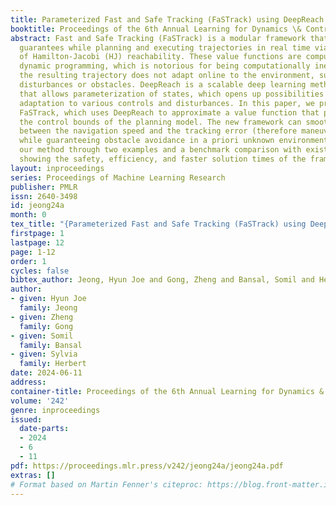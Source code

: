 ```yaml
---
title: Parameterized Fast and Safe Tracking (FaSTrack) using DeepReach
booktitle: Proceedings of the 6th Annual Learning for Dynamics \& Control Conference
abstract: Fast and Safe Tracking (FaSTrack) is a modular framework that provides safety
  guarantees while planning and executing trajectories in real time via value functions
  of Hamilton-Jacobi (HJ) reachability. These value functions are computed through
  dynamic programming, which is notorious for being computationally inefficient. Moreover,
  the resulting trajectory does not adapt online to the environment, such as sudden
  disturbances or obstacles. DeepReach is a scalable deep learning method to HJ reachability
  that allows parameterization of states, which opens up possibilities for online
  adaptation to various controls and disturbances. In this paper, we propose Parametric
  FaSTrack, which uses DeepReach to approximate a value function that parameterizes
  the control bounds of the planning model. The new framework can smoothly trade off
  between the navigation speed and the tracking error (therefore maneuverability)
  while guaranteeing obstacle avoidance in a priori unknown environments. We demonstrate
  our method through two examples and a benchmark comparison with existing methods,
  showing the safety, efficiency, and faster solution times of the framework.
layout: inproceedings
series: Proceedings of Machine Learning Research
publisher: PMLR
issn: 2640-3498
id: jeong24a
month: 0
tex_title: "{Parameterized Fast and Safe Tracking (FaSTrack) using DeepReach}"
firstpage: 1
lastpage: 12
page: 1-12
order: 1
cycles: false
bibtex_author: Jeong, Hyun Joe and Gong, Zheng and Bansal, Somil and Herbert, Sylvia
author:
- given: Hyun Joe
  family: Jeong
- given: Zheng
  family: Gong
- given: Somil
  family: Bansal
- given: Sylvia
  family: Herbert
date: 2024-06-11
address:
container-title: Proceedings of the 6th Annual Learning for Dynamics & Control Conference
volume: '242'
genre: inproceedings
issued:
  date-parts:
  - 2024
  - 6
  - 11
pdf: https://proceedings.mlr.press/v242/jeong24a/jeong24a.pdf
extras: []
# Format based on Martin Fenner's citeproc: https://blog.front-matter.io/posts/citeproc-yaml-for-bibliographies/
---
```

